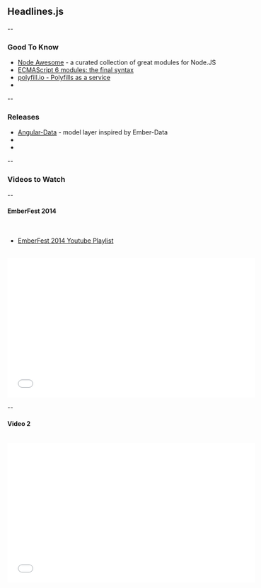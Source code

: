 ## Headlines.js

--

### Good To Know

- [Node Awesome](https://github.com/sindresorhus/awesome-nodejs) - a curated collection of great modules for Node.JS
- [ECMAScript 6 modules: the final syntax](http://www.2ality.com/2014/09/es6-modules-final.html?)
- [polyfill.io - Polyfills as a service](http://labs.ft.com/2014/09/polyfills-as-a-service/)
- []()

--

### Releases

- [Angular-Data](http://angular-data.pseudobry.com/?) -  model layer inspired by Ember-Data
- []()
- []()

--

### Videos to Watch

--

#### EmberFest 2014

<br />

- [EmberFest 2014 Youtube Playlist](https://www.youtube.com/playlist?list=PLN4SpDLOSVkSbGTLohVaYGDB8hxWxGPBA)

<br />

<iframe width="560" height="315" src="//www.youtube.com/embed/z4oxa-UR7oA?list=PLN4SpDLOSVkSbGTLohVaYGDB8hxWxGPBA" frameborder="0" allowfullscreen></iframe>

--

#### Video 2

<br />

 <iframe width="560" height="315" src="//www.youtube.com/embed/FyrP0S9rUPg" frameborder="0" allowfullscreen></iframe>
